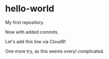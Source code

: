 hello-world
===========

My first repository.

Now with added commits.

Let's add this line via Cloud9!

One more try, as this seems overyl complicated.